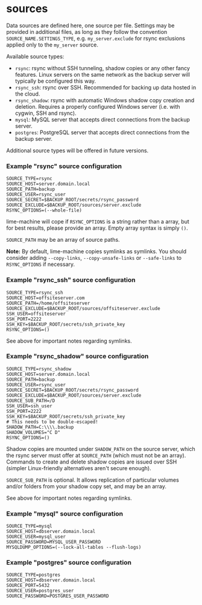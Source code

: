 # sources

Data sources are defined here, one source per file. Settings may be provided in additional files, as long as they follow the convention `SOURCE_NAME.SETTINGS_TYPE`, e.g. `my_server.exclude` for rsync exclusions applied only to the `my_server` source.

Available source types:

* `rsync`: rsync without SSH tunneling, shadow copies or any other fancy features. Linux servers on the same network as the backup server will typically be configured this way.
* `rsync_ssh`: rsync over SSH. Recommended for backing up data hosted in the cloud.
* `rsync_shadow`: rsync with automatic Windows shadow copy creation and deletion. Requires a properly configured Windows server (i.e. with cygwin, SSH and rsync).
* `mysql`: MySQL server that accepts direct connections from the backup server.
* `postgres`: PostgreSQL server that accepts direct connections from the backup server.

Additional source types will be offered in future versions.

### Example "rsync" source configuration

    SOURCE_TYPE=rsync
    SOURCE_HOST=server.domain.local
    SOURCE_PATH=backup
    SOURCE_USER=rsync_user
    SOURCE_SECRET=$BACKUP_ROOT/secrets/rsync_password
    SOURCE_EXCLUDE=$BACKUP_ROOT/sources/server.exclude
    RSYNC_OPTIONS=(--whole-file)

lime-machine will cope if `RSYNC_OPTIONS` is a string rather than a array, but for best results, please provide an array. Empty array syntax is simply `()`.

`SOURCE_PATH` may be an array of source paths.

**Note:** By default, lime-machine copies symlinks as symlinks. You should consider adding `--copy-links`, `--copy-unsafe-links` or `--safe-links` to `RSYNC_OPTIONS` if necessary.

### Example "rsync_ssh" source configuration

    SOURCE_TYPE=rsync_ssh
    SOURCE_HOST=offsiteserver.com
    SOURCE_PATH=/home/offsiteserver
    SOURCE_EXCLUDE=$BACKUP_ROOT/sources/offsiteserver.exclude
    SSH_USER=offsiteserver
    SSH_PORT=2222
    SSH_KEY=$BACKUP_ROOT/secrets/ssh_private_key
    RSYNC_OPTIONS=()

See above for important notes regarding symlinks.

### Example "rsync_shadow" source configuration

    SOURCE_TYPE=rsync_shadow
    SOURCE_HOST=server.domain.local
    SOURCE_PATH=backup
    SOURCE_USER=rsync_user
    SOURCE_SECRET=$BACKUP_ROOT/secrets/rsync_password
    SOURCE_EXCLUDE=$BACKUP_ROOT/sources/server.exclude
    SOURCE_SUB_PATH=/D
    SSH_USER=ssh_user
    SSH_PORT=2222
    SSH_KEY=$BACKUP_ROOT/secrets/ssh_private_key
    # This needs to be double-escaped!
    SHADOW_PATH=C:\\\\.backup
    SHADOW_VOLUMES="C D"
    RSYNC_OPTIONS=()

Shadow copies are mounted under `SHADOW_PATH` on the source server, which the rsync server must offer at `SOURCE_PATH` (which must not be an array). Commands to create and delete shadow copies are issued over SSH (simpler Linux-friendly alternatives aren't secure enough).

`SOURCE_SUB_PATH` is optional. It allows replication of particular volumes and/or folders from your shadow copy set, and may be an array.

See above for important notes regarding symlinks.

### Example "mysql" source configuration

    SOURCE_TYPE=mysql
    SOURCE_HOST=dbserver.domain.local
    SOURCE_USER=mysql_user
    SOURCE_PASSWORD=MYSQL_USER_PASSWORD
    MYSQLDUMP_OPTIONS=(--lock-all-tables --flush-logs)

### Example "postgres" source configuration

    SOURCE_TYPE=postgres
    SOURCE_HOST=dbserver.domain.local
    SOURCE_PORT=5432
    SOURCE_USER=postgres_user
    SOURCE_PASSWORD=POSTGRES_USER_PASSWORD

